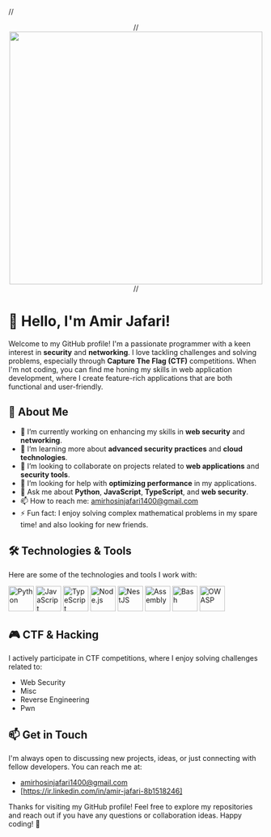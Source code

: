 //<div id="header" align="center">
 // <img src="https://media.giphy.com/media/2IudUHdI075HL02Pkk/giphy.gif?cid=ecf05e47yo8s6bsij1ticboi4oiy73bhuu7v8z3bv93p2vko&ep=v1_gifs_search&rid=giphy.gif&ct=g" width="500"/>
//</div>


# 👋 Hello, I'm Amir Jafari!

Welcome to my GitHub profile! I'm a passionate programmer with a keen interest in **security** and **networking**. I love tackling challenges and solving problems, especially through **Capture The Flag (CTF)** competitions. When I'm not coding, you can find me honing my skills in web application development, where I create feature-rich applications that are both functional and user-friendly.

## 🚀 About Me

- 🔭 I’m currently working on enhancing my skills in **web security** and **networking**.
- 🌱 I’m learning more about **advanced security practices** and **cloud technologies**.
- 👯 I’m looking to collaborate on projects related to **web applications** and **security tools**.
- 🤔 I’m looking for help with **optimizing performance** in my applications.
- 💬 Ask me about **Python**, **JavaScript**, **TypeScript**, and **web security**.
- 📫 How to reach me: [amirhosinjafari1400@gmail.com](mailto:amirhosinjafari1400@gmail.com)
- ⚡ Fun fact: I enjoy solving complex mathematical problems in my spare time! and also looking for new friends.

## 🛠️ Technologies & Tools

Here are some of the technologies and tools I work with:

<p>
  <img src="link-to-python-logo" alt="Python" width="50" height="50"/>
  <img src="link-to-javascript-logo" alt="JavaScript" width="50" height="50"/>
  <img src="link-to-typescript-logo" alt="TypeScript" width="50" height="50"/>
  <img src="link-to-nodejs-logo" alt="Node.js" width="50" height="50"/>
  <img src="link-to-nestjs-logo" alt="NestJS" width="50" height="50"/>
  <img src="link-to-assembly-logo" alt="Assembly" width="50" height="50"/>
  <img src="link-to-bash-logo" alt="Bash" width="50" height="50"/>
  <img src="link-to-owasp-logo" alt="OWASP" width="50" height="50"/>
</p>

## 🎮 CTF & Hacking

I actively participate in CTF competitions, where I enjoy solving challenges related to:

- Web Security
- Misc
- Reverse Engineering
- Pwn

## 📫 Get in Touch

I'm always open to discussing new projects, ideas, or just connecting with fellow developers. You can reach me at:

- [amirhosinjafari1400@gmail.com](mailto:amirhosinjafari1400@gmail.com)
- [https://ir.linkedin.com/in/amir-jafari-8b1518246]


Thanks for visiting my GitHub profile! Feel free to explore my repositories and reach out if you have any questions or collaboration ideas. Happy coding! 🎉

